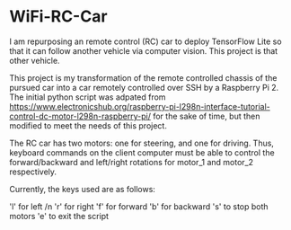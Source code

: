 # WiFi-RC-Car
I am repurposing an remote control (RC) car to deploy TensorFlow Lite so that it can follow another vehicle via computer vision. This project is that other vehicle.

This project is my transformation of the remote controlled chassis of the pursued car into a car remotely controlled over SSH by a Raspberry Pi 2. The initial python script was adpated from https://www.electronicshub.org/raspberry-pi-l298n-interface-tutorial-control-dc-motor-l298n-raspberry-pi/ for the sake of time, but then modified to meet the needs of this project.

The RC car has two motors: one for steering, and one for driving. Thus, keyboard commands on the client computer must be able to control the forward/backward and left/right rotations for motor_1 and motor_2 respectively.

Currently, the keys used are as follows:

'l' for left /n
'r' for right
'f' for forward
'b' for backward
's' to stop both motors
'e' to exit the script


